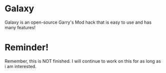 # Galaxy
Galaxy is an open-source Garry's Mod hack that is easy to use and has many features!

# Reminder!
Remember, this is NOT finished. I will continue to work on this for as long as i am interested.
